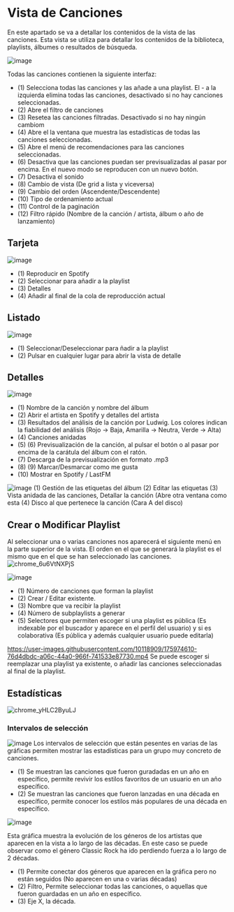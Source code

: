 # Vista de Canciones

En este apartado se va a detallar los contenidos de la vista de las canciones. Esta vista se utiliza para detallar los contenidos de la biblioteca, playlists, álbumes o resultados de búsqueda.

![image](https://user-images.githubusercontent.com/10118909/175969433-0f322f11-87a3-4ce9-85e4-476cb0ad6e58.png)

Todas las canciones contienen la siguiente interfaz:

- (1) Selecciona todas las canciones y las añade a una playlist. El - a la izquierda elimina todas las canciones, desactivado si no hay canciones seleccionadas.
- (2) Abre el filtro de canciones
- (3) Resetea las canciones filtradas. Desactivado si no hay ningún cambiom
- (4) Abre el la ventana que muestra las estadísticas de todas las canciones seleccionadas.
- (5) Abre el menú de recomendaciones para las canciones seleccionadas.
- (6) Desactiva que las canciones puedan ser previsualizadas al pasar por encima. En el nuevo modo se reproducen con un nuevo botón.
- (7) Desactiva el sonido
- (8) Cambio de vista (De grid a lista y viceversa)
- (9) Cambio del orden (Ascendente/Descendente)
- (10) Tipo de ordenamiento actual
- (11) Control de la paginación
- (12) Filtro rápido (Nombre de la canción / artista, álbum o año de lanzamiento)

## Tarjeta

![image](https://user-images.githubusercontent.com/10118909/175971052-c2b565ed-1832-48cf-afb1-a1d22f30c9cc.png)

- (1) Reproducir en Spotify
- (2) Seleccionar para añadir a la playlist
- (3) Detalles
- (4) Añadir al final de la cola de reproducción actual

## Listado

![image](https://user-images.githubusercontent.com/10118909/175971628-88e50c1f-97c9-456c-a457-6d028ae72c5d.png)

- (1) Seleccionar/Deseleccionar para ñadir a la playlist
- (2) Pulsar en cualquier lugar para abrir la vista de detalle

## Detalles

![image](https://user-images.githubusercontent.com/10118909/175972057-ba2fe60e-23fc-44ac-9101-20dc370956eb.png)

- (1) Nombre de la canción y nombre del álbum
- (2) Abrir el artista en Spotify y detalles del artista
- (3) Resultados del análisis de la canción por Ludwig. Los colores indican la fiabilidad del análisis (Rojo -> Baja, Amarilla -> Neutra, Verde -> Alta)
- (4) Canciones anidadas
- (5) (6) Previsualización de la canción, al pulsar el botón o al pasar por encima de la carátula del álbum con el ratón.
- (7) Descarga de la previsualización en formato .mp3
- (8) (9) Marcar/Desmarcar como me gusta
- (10) Mostrar en Spotify / LastFM

![image](https://user-images.githubusercontent.com/10118909/175972577-3ef9ac8e-e37b-4b3a-a20e-3859e4f52fe8.png)
(1) Gestión de las etiquetas del álbum
(2) Editar las etiquetas
(3) Vista anidada de las canciones, Detallar la canción (Abre otra ventana como esta
(4) Disco al que pertenece la canción (Cara A del disco)

## Crear o Modificar Playlist

Al seleccionar una o varias canciones nos aparecerá el siguiente menú en la parte superior de la vista.
El orden en el que se generará la playlist es el mismo que en el que se han seleccionado las canciones.
![chrome_6u6VtNXPjS](https://user-images.githubusercontent.com/10118909/175973724-d1a759b4-88e2-4968-b076-47ef36ad489d.gif)

![image](https://user-images.githubusercontent.com/10118909/175973998-97d12489-3fab-4ab7-9d9c-994f727cfe78.png)

- (1) Número de canciones que forman la playlist
- (2) Crear / Editar existente.
- (3) Nombre que va recibir la playlist
- (4) Número de subplaylists a generar
- (5) Selectores que permiten escoger si una playlist es pública (Es indexable por el buscador y aparece en el perfil del usuario) y si es colaborativa (Es pública y además cualquier usuario puede editarla)

https://user-images.githubusercontent.com/10118909/175974610-76d4dbdc-a06c-44a0-966f-741533e87730.mp4
Se puede escoger si reemplazar una playlist ya existente, o añadir las canciones seleccionadas al final de la playlist.

## Estadísticas

![chrome_yHLC2ByuLJ](https://user-images.githubusercontent.com/10118909/175974961-a5c029c9-2f20-4e5e-bfe1-904cb2b44a4c.gif)

### Intervalos de selección

![image](https://user-images.githubusercontent.com/10118909/175975372-fd046317-5b8a-4aaf-9a73-e2030fb957a8.png)
Los intervalos de selección que están pesentes en varias de las gráficas permiten mostrar las estadísticas para un grupo muy concreto de canciones.

- (1) Se muestran las canciones que fueron guradadas en un año en específico, permite revivir los estilos favoritos de un usuario en un año específico.
- (2) Se muestran las canciones que fueron lanzadas en una década en específico, permite conocer los estilos más populares de una década en específico.

![image](https://user-images.githubusercontent.com/10118909/175976181-9496807c-b267-481a-9689-efbe6bf60303.png)

Esta gráfica muestra la evolución de los géneros de los artistas que aparecen en la vista a lo largo de las décadas.
En este caso se puede observar como el género Classic Rock ha ido perdiendo fuerza a lo largo de 2 décadas.

- (1) Permite conectar dos géneros que aparecen en la gráfica pero no están seguidos (No aparecen en una o varias décadas)
- (2) Filtro, Permite seleccionar todas las canciones, o aquellas que fueron guardadas en un año en específico.
- (3) Eje X, la década.

